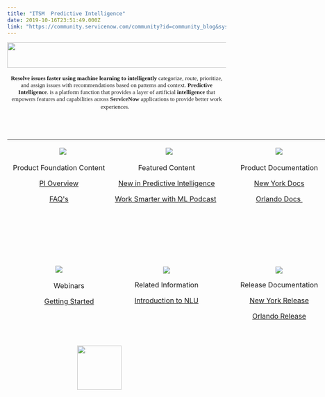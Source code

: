 ```yaml
---
title: "ITSM  Predictive Intelligence"
date: 2019-10-16T23:51:49.000Z
link: "https://community.servicenow.com/community?id=community_blog&sys_id=3872835ddb6040d85129a851ca9619cc"
---
```

<div class="media-description" style="text-align: center;"><span style="font-family: verdana, geneva; font-size: 10pt;"><img src="https://community.servicenow.com/495736afdbf80c54f7fca851ca961987.iix" width="825" height="59" /> </span></div>
<div class="media-description" style="text-align: center;"><span style="font-family: verdana, geneva; font-size: 10pt;"><strong>Resolve issues faster using machine learning to intelligently</strong> categorize, route, prioritize, and assign issues with recommendations based on patterns and context. <strong>Predictive Intelligence</strong>. is a platform function that provides a layer of artificial <strong>intelligence</strong> that empowers features and capabilities across <strong>ServiceNow</strong> applications to provide better work experiences.</span>  </div>
<div class="media-description" style="text-align: center;"> </div>
<div class="media-description" style="text-align: center;"> </div>
<div class="media-description" style="text-align: center;"> </div>
<div class="media-description">
<table style="height: 442px; width: 757px;"><tbody><tr style="height: 69px;"><td style="width: 230.568px; height: 69px;">
<p>                          <img style="max-width: 100%; max-height: 480px;" src="https://community.servicenow.com/sys_attachment.do?sys_id&#61;d0f6717d1bc54810a59033f2cd4bcbe7" /></p>
<p style="text-align: center;">Product Foundation Content</p>
<p style="text-align: center;"><a title="Predictive Intelligence Overview" href="https://community.servicenow.com/community?id&#61;community_blog&amp;sys_id&#61;4becee65dbd0dbc01dcaf3231f961939&amp;view_source&#61;searchResult" target="_blank" rel="noopener noreferrer nofollow">PI Overview</a></p>
<p style="text-align: center;"><a href="https://hi.service-now.com/kb_view.do?sys_kb_id&#61;6c8da44adb40489413b5fb24399619b5&amp;id&#61;kb_article_view&amp;sysparm_rank&#61;1&amp;sysparm_tsqueryId&#61;67d474dcdb450c18feb1a851ca961959" target="_blank" rel="noopener noreferrer nofollow">FAQ&#39;s</a></p>
<p style="text-align: center;"> </p>
</td><td style="width: 251.477px; height: 69px; text-align: center;">
<p>   <img style="max-width: 100%; max-height: 480px;" src="https://community.servicenow.comhttps://community.servicenow.com/15a539f5db89c8102be0a851ca96198c.iix" /></p>
<p>Featured Content</p>
<p><a href="https://community.servicenow.com/community?id&#61;community_article&amp;sys_id&#61;3dfbef2adbfeff006064eeb5ca96196c" target="_blank" rel="noopener noreferrer nofollow">New in Predictive Intelligence</a></p>
<p><a href="https://community.servicenow.com/community?id&#61;community_blog&amp;sys_id&#61;9baa6cebdbbdaf402e8c2183ca9619cf&amp;view_source&#61;searchResult" target="_blank" rel="noopener noreferrer nofollow">Work Smarter with ML Podcast</a> </p>
<p> </p>
</td><td style="width: 253.295px; height: 69px;">
<p style="text-align: center;"> <img style="max-width: 100%; max-height: 480px;" src="https://community.servicenow.com/sys_attachment.do?sys_id&#61;9757f5f11b094810a59033f2cd4bcb8c" /> </p>
<p style="text-align: center;">Product Documentation</p>
<p style="text-align: center;"><a href="https://docs.servicenow.com/bundle/newyork-performance-analytics-and-reporting/page/administer/predictive-intelligence/concept/predictive-intelligence.html" target="_blank" rel="noopener noreferrer nofollow">New York Docs</a></p>
<p style="text-align: center;"><a href="https://docs.servicenow.com/bundle/orlando-performance-analytics-and-reporting/page/administer/predictive-intelligence/concept/predictive-intelligence.html" target="_blank" rel="noopener noreferrer nofollow">Orlando Docs </a></p>
<p style="text-align: center;">  </p>
</td></tr><tr style="height: 102px;"><td style="width: 230.568px; height: 102px;">
<p> </p>
<p>                        <img style="max-width: 100%; max-height: 480px;" src="https://community.servicenow.com/sys_attachment.do?sys_id&#61;6dc779751b094810a59033f2cd4bcb84" /></p>
<p>                       Webinars</p>
<p>                  <a href="https://www.servicenow.com/content/dam/servicenow-assets/public/en-us/doc-type/success/quick-answer/predictive-intelligence-basics.pdf" target="_blank" rel="noopener noreferrer nofollow">Getting Started</a></p>
<p> </p>
<p> </p>
</td><td style="width: 251.477px; height: 102px; text-align: center;">
<p><img style="max-width: 100%; max-height: 480px;" src="https://community.servicenow.com/sys_attachment.do?sys_id&#61;68e731f51b094810a59033f2cd4bcbfc" /></p>
<p>Related Information</p>
<p><a href="https://community.servicenow.com/community?id&#61;community_article&amp;sys_id&#61;72462b5cdb9d3b0422e0fb243996190c" target="_blank" rel="noopener noreferrer nofollow">Introduction to NLU</a></p>
<p> </p>
</td><td style="width: 253.295px; height: 102px;">
<p style="text-align: center;"> </p>
<p style="text-align: center;"> </p>
<p style="text-align: center;"><img style="max-width: 100%; max-height: 480px;" src="https://community.servicenow.com/sys_attachment.do?sys_id&#61;f90875391b094810a59033f2cd4bcb05" /></p>
<p style="text-align: center;">Release Documentation</p>
<p style="text-align: center;"><a href="https://docs.servicenow.com/bundle/newyork-release-notes/page/release-notes/performance-analytics-reporting/predictive-intelligence-rn.html" target="_blank" rel="noopener noreferrer nofollow">New York Release</a></p>
<p style="text-align: center;"><a href="https://docs.servicenow.com/bundle/orlando-release-notes/page/release-notes/analytics-intelligence-reporting/predictive-intelligence-rn.html" target="_blank" rel="noopener noreferrer nofollow">Orlando Release</a></p>
<p style="text-align: center;"> </p>
<p style="text-align: center;"> </p>
</td></tr></tbody></table>
<p>                                                                                                                                                                         <img style="max-width: 100%; max-height: 480px;" src="https://community.servicenow.com/7da82469db3ffbc84819fb2439961944.iix" width="102" height="102" /></p>
</div>